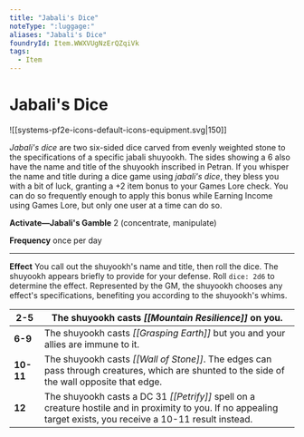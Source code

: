 ```yaml
---
title: "Jabali's Dice"
noteType: ":luggage:"
aliases: "Jabali's Dice"
foundryId: Item.WWXVUgNzErQZqiVk
tags:
  - Item
---
```


# Jabali's Dice
![[systems-pf2e-icons-default-icons-equipment.svg|150]]

_Jabali's dice_ are two six-sided dice carved from evenly weighted stone to the specifications of a specific jabali shuyookh. The sides showing a 6 also have the name and title of the shuyookh inscribed in Petran. If you whisper the name and title during a dice game using _jabali's dice_, they bless you with a bit of luck, granting a +2 item bonus to your Games Lore check. You can do so frequently enough to apply this bonus while Earning Income using Games Lore, but only one user at a time can do so.

**Activate—Jabali's Gamble** 2 (concentrate, manipulate)

**Frequency** once per day

* * *

**Effect** You call out the shuyookh's name and title, then roll the dice. The shuyookh appears briefly to provide for your defense. Roll `dice: 2d6` to determine the effect. Represented by the GM, the shuyookh chooses any effect's specifications, benefiting you according to the shuyookh's whims.

| **2-5** | The shuyookh casts _[[Mountain Resilience]]_ on you. |
| --- | --- |
| **6-9** | The shuyookh casts _[[Grasping Earth]]_ but you and your allies are immune to it. |
| **10-11** | The shuyookh casts _[[Wall of Stone]]_. The edges can pass through creatures, which are shunted to the side of the wall opposite that edge. |
| **12** | The shuyookh casts a DC 31 _[[Petrify]]_ spell on a creature hostile and in proximity to you. If no appealing target exists, you receive a 10-11 result instead. |
